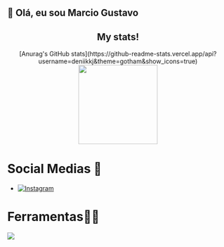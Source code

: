 ## 👋 Olá, eu sou Marcio Gustavo

<!--
**deniikkj/deniikkj** is a ✨ _special_ ✨ repository because its `README.md` (this file) appears on your GitHub profile.

Here are some ideas to get you started:

- 🌱 I’m currently learning Dev Web Full Stack
- 😄 Pronouns: Ele/Dele
-->

<div align="center">
    <h2>My stats!</h2>
[Anurag's GitHub stats](https://github-readme-stats.vercel.app/api?username=deniikkj&theme=gotham&show_icons=true)
</a>
  <a href="https://github.com/gt02-Sul/convoychat">
    <img height="180em" src="https://github-readme-stats.vercel.app/api/top-langs?username=gt02-Sul&layout=compact&langs_count=8&card_width=320&theme=transparent" />
  </a>  
</div>

# Social Medias 📲
   *  [![Instagram](https://img.shields.io/badge/-Instagram-%23E4405F?style=for-the-badge&logo=instagram&logoColor=white)](https://www.instagram.com/kkdeniii/) 

# Ferramentas👨‍💻
 <p>
  <a href="https://skillicons.dev">
    <img src="https://skillicons.dev/icons?i=html,js,react,nodejs,git,bootstrap,css,npm,github" />
  </a>
</p>

